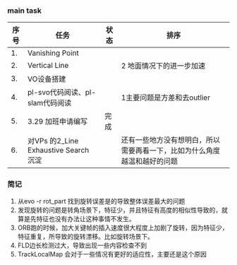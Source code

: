 <!--
 * @Author: Liu Weilong
 * @Date: 2021-03-29 08:58:06
 * @LastEditors: Liu Weilong 
 * @LastEditTime: 2021-03-31 15:36:51
 * @FilePath: /3rd-test-learning/record/work_task/week13.md
 * @Description: 
-->
### main task
序号|任务|状态|排序
---|---|---|---
1.  |Vanishing Point||
2.  |Vertical Line||2 地面情况下的进一步加速
3.  |VO设备搭建||
4.  |pl-svo代码阅读、pl-slam代码阅读||1主要问题是方差和去outlier
5.  |3.29 加班申请编写|完成|
6.  |对VPs 的2_Line Exhaustive Search 沉淀||还有一些地方没有想明白，所以需要再看一下，比如为什么角度越温和越好的问题

### 简记
1. 从evo -r rot_part 找到旋转误差是的导致整体误差最大的问题
2. 发现旋转的问题是转角场景下，特征少，并且特征有高度的相似性导致的，就算是先特征也没有办法让这种事情不发生。
3. ORB跑的时候，加大关键帧的插入速度很大程度上加剧了旋转，因为特征少，特征重复，所导致的旋转漂移。比如旋转场景下。
4. FLD边长检测过大，导致出现一些内容检查不到
5. TrackLocalMap 会对于一些情况有更好的适应性，主要还是这个原因
